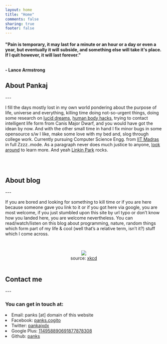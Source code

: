 ```yaml
---
layout: home
title: "Home"
comments: false
sharing: true
footer: false
---
```


<section class="well">
<h4>"Pain is temporary, it may last for a minute or an hour or a day or even a year, but eventually it will subside, and something else will take it's place. If I quit however, it will last forever."

<br>- Lance Armstrong</h4>

</section>


<h2>About Pankaj</h2>
---

I fill the days mostly lost in my own world pondering about the purpose of life, universe and everything, killing time doing not-so-urgent things, doing some research on [lucid dreams](https://www.quora.com/Lucid-Dreaming), [human body hacks](https://www.quora.com/Human-Anatomy), trying to contact intelligent life form from Canis Major Dwarf, and you would have got the idean by now. And with the other small time in hand I fix minor bugs in some opensource s/w I like, make some love with my bed and, slog through college work. Currently pursuing Computer Science Engg. from [IIT Madras](http://www.iitm.ac.in) in full Zzzz..mode. As a paragraph never does much justice to anyone, <a href="http://panks.me/blog">look around</a> to learn more. And yeah [Linkin Park](http://www.linkinpark.com) rocks.

<br><br>
<h2>About blog</h2>
---

If you are bored and looking for something to kill time or if you are here because someone gave you link to it or if you got here via google, you are most welcome, if you just stumbled upon this site by url typo or don’t know how you landed here, you are welcome nevertheless. You can read/watch/listen on this blog about programming, nature, random things which form part of my life & cool (well that’s a relative term, isn’t it?) stuff which I come across.

<br><center><img class="pborder" src="/images/blogging.png">  
source: [xkcd](http://xkcd.com/)</center><br>


<h2>Contact me</h2>
---

<h3>You can get in touch at:</h3>


<p><list>
<li>Email: panks [at] domain of this website
</li>
<li>Facebook: <a href="http://facebook.com/panks.cogito">panks.cogito</a></li>
<li>Twitter: <a href="http://twitter.com/pankajxdx">pankajxdx</a></li>
<li>Google Plus: <a href="http://plus.google.com/114958890691877878308">114958890691877878308</a></li>
<li>Github: <a href="http://github.com/panks">panks</a></li>
</list>
</p>
